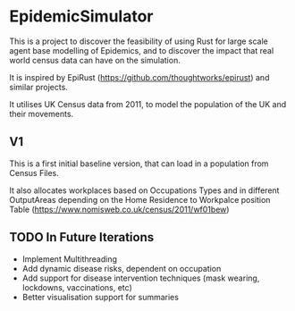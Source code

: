 # EpidemicSimulator

This is a project to discover the feasibility of using Rust for large scale agent base modelling of Epidemics, and to
discover the impact that real world census data can have on the simulation.

It is inspired by EpiRust (https://github.com/thoughtworks/epirust) and similar projects.

It utilises UK Census data from 2011, to model the population of the UK and their movements.

## V1

This is a first initial baseline version, that can load in a population from Census Files.

It also allocates workplaces based on Occupations Types and in different OutputAreas depending on the Home Residence to
Workpalce position Table (https://www.nomisweb.co.uk/census/2011/wf01bew)

## TODO In Future Iterations

* Implement Multithreading
* Add dynamic disease risks, dependent on occupation
* Add support for disease intervention techniques (mask wearing, lockdowns, vaccinations, etc)
* Better visualisation support for summaries